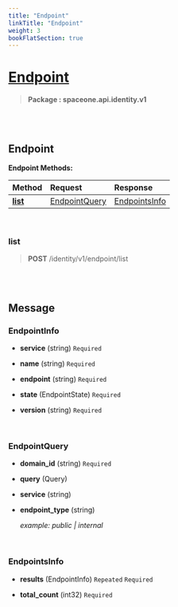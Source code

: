 ```yaml
---
title: "Endpoint"
linkTitle: "Endpoint"
weight: 3
bookFlatSection: true
---
```

# [Endpoint](#Endpoint)



>  **Package : spaceone.api.identity.v1**

<br>
<br>

## Endpoint





**Endpoint Methods:**


| Method | Request | Response |
| :----- | :-------- | :-------- |
| [**list**](./Endpoint#list) | [EndpointQuery](Endpoint#endpointquery) | [EndpointsInfo](Endpoint#endpointsinfo) |



    
<br>

### list





> **POST** /identity/v1/endpoint/list
>






    


<br>
<br>

## Message



### EndpointInfo
* **service** (string)   `Required` 

    
* **name** (string)   `Required` 

    
* **endpoint** (string)   `Required` 

    
* **state** (EndpointState)   `Required` 

    
* **version** (string)   `Required` 

    <br>

### EndpointQuery
* **domain_id** (string)   `Required` 

    
* **query** (Query)  

    
* **service** (string)  

    
* **endpoint_type** (string)  

  *example: public | internal*

    <br>

### EndpointsInfo
* **results** (EndpointInfo)  `Repeated`    `Required` 

    
* **total_count** (int32)   `Required` 

    <br>
